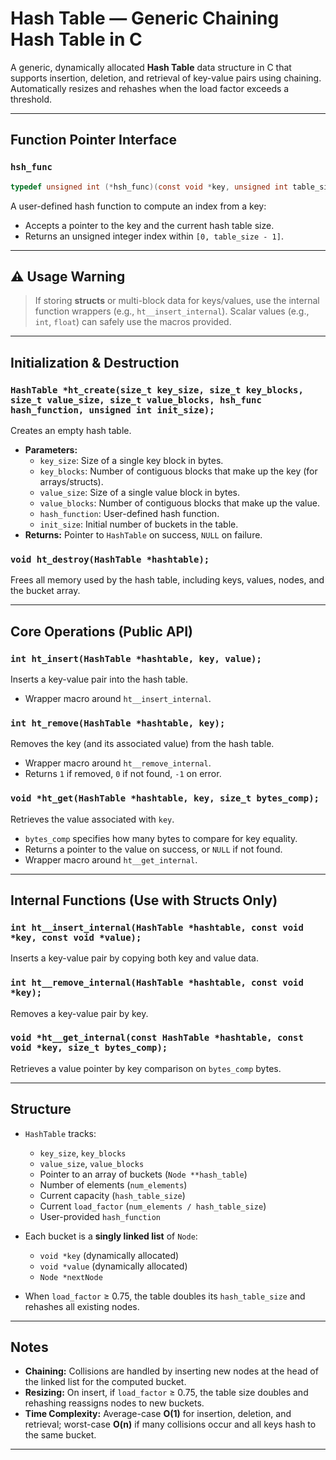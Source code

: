 # Hash Table — Generic Chaining Hash Table in C

A generic, dynamically allocated **Hash Table** data structure in C that supports insertion, deletion, and retrieval of key-value pairs using chaining. Automatically resizes and rehashes when the load factor exceeds a threshold.

---

## Function Pointer Interface

### `hsh_func`
```c
typedef unsigned int (*hsh_func)(const void *key, unsigned int table_size);
```
A user-defined hash function to compute an index from a key:
- Accepts a pointer to the key and the current hash table size.
- Returns an unsigned integer index within `[0, table_size - 1]`.

---

## ⚠️ Usage Warning
> If storing **structs** or multi-block data for keys/values, use the internal function wrappers (e.g., `ht__insert_internal`). Scalar values (e.g., `int`, `float`) can safely use the macros provided.

---

## Initialization & Destruction

### `HashTable *ht_create(size_t key_size, size_t key_blocks, size_t value_size, size_t value_blocks, hsh_func hash_function, unsigned int init_size);`
Creates an empty hash table.

- **Parameters:**
  - `key_size`: Size of a single key block in bytes.
  - `key_blocks`: Number of contiguous blocks that make up the key (for arrays/structs).
  - `value_size`: Size of a single value block in bytes.
  - `value_blocks`: Number of contiguous blocks that make up the value.
  - `hash_function`: User-defined hash function.
  - `init_size`: Initial number of buckets in the table.
- **Returns:** Pointer to `HashTable` on success, `NULL` on failure.

### `void ht_destroy(HashTable *hashtable);`
Frees all memory used by the hash table, including keys, values, nodes, and the bucket array.

---

## Core Operations (Public API)

### `int ht_insert(HashTable *hashtable, key, value);`
Inserts a key-value pair into the hash table.
- Wrapper macro around `ht__insert_internal`.

### `int ht_remove(HashTable *hashtable, key);`
Removes the key (and its associated value) from the hash table.
- Wrapper macro around `ht__remove_internal`.
- Returns `1` if removed, `0` if not found, `-1` on error.

### `void *ht_get(HashTable *hashtable, key, size_t bytes_comp);`
Retrieves the value associated with `key`.
- `bytes_comp` specifies how many bytes to compare for key equality.
- Returns a pointer to the value on success, or `NULL` if not found.
- Wrapper macro around `ht__get_internal`.

---

## Internal Functions (Use with Structs Only)

### `int ht__insert_internal(HashTable *hashtable, const void *key, const void *value);`
Inserts a key-value pair by copying both key and value data.

### `int ht__remove_internal(HashTable *hashtable, const void *key);`
Removes a key-value pair by key.

### `void *ht__get_internal(const HashTable *hashtable, const void *key, size_t bytes_comp);`
Retrieves a value pointer by key comparison on `bytes_comp` bytes.

---

## Structure

- `HashTable` tracks:
  - `key_size`, `key_blocks`
  - `value_size`, `value_blocks`
  - Pointer to an array of buckets (`Node **hash_table`)
  - Number of elements (`num_elements`)
  - Current capacity (`hash_table_size`)
  - Current `load_factor` (`num_elements / hash_table_size`)
  - User-provided `hash_function`

- Each bucket is a **singly linked list** of `Node`:
  - `void *key` (dynamically allocated)
  - `void *value` (dynamically allocated)
  - `Node *nextNode`

- When `load_factor` ≥ 0.75, the table doubles its `hash_table_size` and rehashes all existing nodes.

---

## Notes

- **Chaining:** Collisions are handled by inserting new nodes at the head of the linked list for the computed bucket.
- **Resizing:** On insert, if `load_factor` ≥ 0.75, the table size doubles and rehashing reassigns nodes to new buckets.
- **Time Complexity:** Average-case **O(1)** for insertion, deletion, and retrieval; worst-case **O(n)** if many collisions occur and all keys hash to the same bucket.

---
